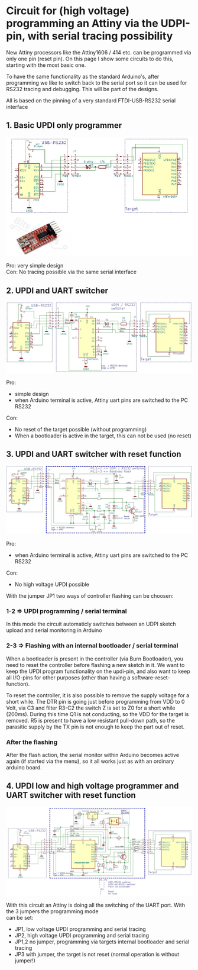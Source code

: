 # Circuit for (high voltage) programming an Attiny via the UDPI-pin, with serial tracing possibility 

New Attiny processors like the Attiny1606 / 414 etc. can be programmed via only one pin (reset pin).
On this page I show some circuits to do this, starting with the most basic one.

To have the same functionality as the standard Arduino's, after programming we like to switch back to the serial port
so it can be used for RS232 tracing and debugging. This will be part of the designs.

All is based on the pinning of a very standard FTDI-USB-RS232 serial interface

## 1. Basic UPDI only programmer

![image](UpdiOnly.jpg)

Pro: very simple design<br>
Con: No tracing possible via the same serial interface

## 2. UPDI and UART switcher

![image](UpdiAndSwitcher.jpg)

Pro:
* simple design<br>
* when Arduino terminal is active, Attiny uart pins are switched to the PC RS232

Con:<br>
* No reset of the target possible (without programming)<br>
* When a bootloader is active in the target, this can not be used (no reset)<br>

## 3. UPDI and UART switcher with reset function

![image](UpdiProgrammerSwitcherWithReset.jpg)

Pro:
* when Arduino terminal is active, Attiny uart pins are switched to the PC RS232

Con:
* No high voltage UPDI possible<br>

With the jumper JP1 two ways of controller flashing can be choosen:

### 1-2 => UPDI programming / serial terminal

In this mode the circuit automaticly switches between an UDPI sketch upload and serial monitoring in Arduino

### 2-3 => Flashing with an internal bootloader / serial terminal
When a bootloader is present in the controller (via Burn Bootloader), you need to reset the controller
before flashing a new sketch in it. We want to keep the UPDI program functionality on the updi-pin,
and also want to keep all I/O-pins for other purposes (other than having a software-reset-function).

To reset the controller, it is also possible to remove the supply voltage for a short while.
The DTR pin is going just before programming from VDD to 0 Volt, via C3 and filter R3-C2 the switch Z is set
to Z0 for a short while (200ms). During this time Q1 is not conducting, so the VDD for the target is removed.
R5 is present to have a low resistant pull-down path, so the parasitic supply by the TX pin is not enough
to keep the part out of reset.

### After the flashing
After the flash action, the serial monitor within Arduino becomes active again (if started via the menu),
so it all works just as with an ordinary arduino board.

## 4. UPDI low and high voltage programmer and UART switcher with reset function

![image](HighVoltageUpdiProgrammerSwitcherWithReset.jpg)

With this circuit an Attiny is doing all the switching of the UART port. With the 3 jumpers the programming mode<br>
can be set:
* JP1, low voltage UPDI programming and serial tracing
* JP2, high voltage UPDI programming and serial tracing
* JP1,2 no jumper, programming via targets internal bootloader and serial tracing
* JP3 with jumper, the target is not reset (normal operation is without jumper!)

 
